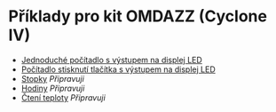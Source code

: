 # Příklady pro kit OMDAZZ (Cyclone IV)

- [Jednoduché počítadlo s výstupem na displej LED](./BCD_counter)
- [Počítadlo stisknutí tlačítka s výstupem na displej LED](./BCD_counter_button)
- [Stopky]() _Připravuji_
- [Hodiny]() _Připravuji_
- [Čtení teploty](./Thermometer) _Připravuji_

